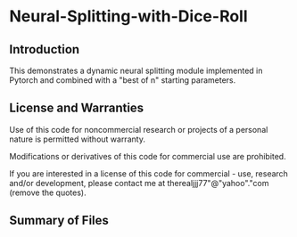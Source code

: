 # Neural-Splitting-with-Dice-Roll
## Introduction
This demonstrates a dynamic neural splitting module implemented in Pytorch and combined with a "best of n" starting parameters. 

## License and Warranties
Use of this code for noncommercial research or projects of a personal nature is permitted without warranty.

Modifications or derivatives of this code for commercial use are prohibited. 

If you are interested in a license of this code for commercial - use, research and/or development, please contact me at therealjjj77"@"yahoo"."com (remove the quotes).

## Summary of Files
